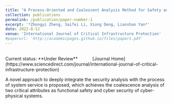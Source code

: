 ```yaml
---
title: "A Process-Oriented and Coalescent Analysis Method for Safety and Security in Railway Systems"
collection: publications
permalink: /publication/paper-number-1
excerpt: '*Zhongyi Zheng, Saifei Li, Xiong Deng, Lianshan Yan*'
date: 2022-8-12
venue: 'International Journal of Critical Infrastructure Protection'
#paperurl: 'http://academicpages.github.io/files/paper1.pdf'
---
```

 <br>
Current status: **Under Review** &ensp;&ensp;&ensp;&ensp;&ensp;&ensp;[Journal Home](https://www.sciencedirect.com/journal/international-journal-of-critical-infrastructure-protection)
<br>

A novel approach to deeply integrate the security analysis with the process of system service is proposed, which achieves the coalescence analysis of two critical attributes as functional safety and cyber security of cyber-physical systems.

